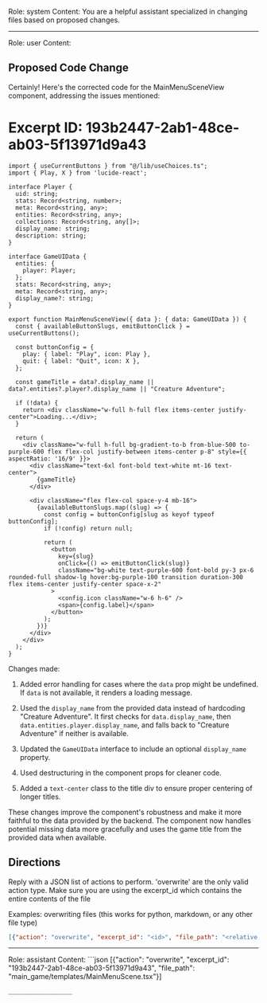Role: system
Content: You are a helpful assistant specialized in changing files based on proposed changes.
__________________
Role: user
Content: 
## Proposed Code Change
Certainly! Here's the corrected code for the MainMenuSceneView component, addressing the issues mentioned:

# Excerpt ID: 193b2447-2ab1-48ce-ab03-5f13971d9a43
```tsx main_game/templates/MainMenuScene.tsx
import { useCurrentButtons } from "@/lib/useChoices.ts";
import { Play, X } from 'lucide-react';

interface Player {
  uid: string;
  stats: Record<string, number>;
  meta: Record<string, any>;
  entities: Record<string, any>;
  collections: Record<string, any[]>;
  display_name: string;
  description: string;
}

interface GameUIData {
  entities: {
    player: Player;
  };
  stats: Record<string, any>;
  meta: Record<string, any>;
  display_name?: string;
}

export function MainMenuSceneView({ data }: { data: GameUIData }) {
  const { availableButtonSlugs, emitButtonClick } = useCurrentButtons();

  const buttonConfig = {
    play: { label: "Play", icon: Play },
    quit: { label: "Quit", icon: X },
  };

  const gameTitle = data?.display_name || data?.entities?.player?.display_name || "Creature Adventure";

  if (!data) {
    return <div className="w-full h-full flex items-center justify-center">Loading...</div>;
  }

  return (
    <div className="w-full h-full bg-gradient-to-b from-blue-500 to-purple-600 flex flex-col justify-between items-center p-8" style={{ aspectRatio: '16/9' }}>
      <div className="text-6xl font-bold text-white mt-16 text-center">
        {gameTitle}
      </div>

      <div className="flex flex-col space-y-4 mb-16">
        {availableButtonSlugs.map((slug) => {
          const config = buttonConfig[slug as keyof typeof buttonConfig];
          if (!config) return null;

          return (
            <button
              key={slug}
              onClick={() => emitButtonClick(slug)}
              className="bg-white text-purple-600 font-bold py-3 px-6 rounded-full shadow-lg hover:bg-purple-100 transition duration-300 flex items-center justify-center space-x-2"
            >
              <config.icon className="w-6 h-6" />
              <span>{config.label}</span>
            </button>
          );
        })}
      </div>
    </div>
  );
}
```

Changes made:

1. Added error handling for cases where the `data` prop might be undefined. If `data` is not available, it renders a loading message.

2. Used the `display_name` from the provided data instead of hardcoding "Creature Adventure". It first checks for `data.display_name`, then `data.entities.player.display_name`, and falls back to "Creature Adventure" if neither is available.

3. Updated the `GameUIData` interface to include an optional `display_name` property.

4. Used destructuring in the component props for cleaner code.

5. Added a `text-center` class to the title div to ensure proper centering of longer titles.

These changes improve the component's robustness and make it more faithful to the data provided by the backend. The component now handles potential missing data more gracefully and uses the game title from the provided data when available.

## Directions
Reply with a JSON list of actions to perform. 'overwrite' are the only valid action type. 
Make sure you are using the excerpt_id which contains the entire contents of the file

Examples:
overwriting files (this works for python, markdown, or any other file type)
```json output_example1
[{"action": "overwrite", "excerpt_id": "<id>", "file_path": "<relative file path>"}]
```

__________________
Role: assistant
Content: ```json
[{"action": "overwrite", "excerpt_id": "193b2447-2ab1-48ce-ab03-5f13971d9a43", "file_path": "main_game/templates/MainMenuScene.tsx"}]
```
__________________
